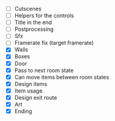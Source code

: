 - [ ] Cutscenes
- [ ] Helpers for the controls
- [ ] Title in the end
- [ ] Postprocessing
- [ ] Sfx
- [ ] Framerate fix (target framerate)
- [x] Walls
- [x] Boxes
- [x] Door
- [x] Pass to next room state
- [x] Can move items between room states
- [x] Design items
- [x] Item usage
- [x] Design exit route
- [x] Art
- [x] Ending

